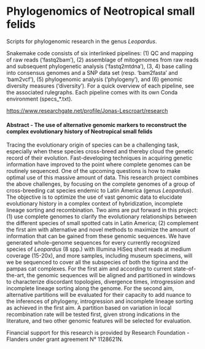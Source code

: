 # Phylogenomics of Neotropical small felids
Scripts for phylogenomic research in the genus *Leopardus*. 

Snakemake code consists of six interlinked pipelines: (1) QC and mapping of raw reads (‘fastq2bam’), (2) assemblage of mitogenomes from raw reads and subsequent phylogenetic analysis (‘fastq2mtdna’), (3, 4) base calling into consensus genomes and a SNP data set (resp. ‘bam2fasta’ and ‘bam2vcf’), (5) phylogenomic analysis (‘phylogeny’), and (6) genomic diversity measures (‘diversity’). For a quick overview of each pipeline, see the associated rulegraphs. Each pipeline comes with its own Conda environment (specs_\*.txt).

https://www.researchgate.net/profile/Jonas-Lescroart/research

#### Abstract - The use of alternative genomic markers to reconstruct the complex evolutionary history of Neotropical small felids

Tracing the evolutionary origin of species can be a challenging task, especially when these species cross-breed and thereby cloud the genetic record of their evolution. Fast-developing techniques in acquiring genetic information have improved to the point where complete genomes can be routinely sequenced. One of the upcoming questions is how to make optimal use of this massive amount of data. This research project combines the above challenges, by focusing on the complete genomes of a group of cross-breeding cat species endemic to Latin America (genus *Leopardus*). The objective is to optimize the use of vast genomic data to elucidate evolutionary history in a complex context of hybridization, incomplete lineage sorting and recombination. Two aims are put forward in this project: (1) use complete genomes to clarify the evolutionary relationships between the different species of small spotted cats in Latin America; (2) complement the first aim with alternative and novel methods to maximize the amount of information that can be gained from these genomic sequences. We have generated whole-genome sequences for every currently recognized species of *Leopardus* (8 spp.) with Illumina HiSeq short reads at medium coverage (15-20x), and more samples, including museum specimens, will we be sequenced to cover all the subspecies of both the tigrina and the pampas cat complexes. For the first aim and according to current state-of-the-art, the genomic sequences will be aligned and partitioned in windows to characterize discordant topologies, divergence times, introgression and incomplete lineage sorting along the genome. For the second aim, alternative partitions will be evaluated for their capacity to add nuance to the inferences of phylogeny, introgression and incomplete lineage sorting as achieved in the first aim. A partition based on variation in local recombination rate will be tested first, given strong indications in the literature, and two other genomic features will be selected for evaluation.

Financial support for this research is provided by Research Foundation - Flanders under grant agreement N° 1128621N.
